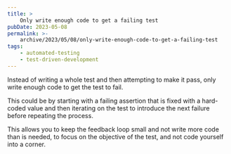 ```yaml
---
title: >
    Only write enough code to get a failing test
pubDate: 2023-05-08
permalink: >-
    archive/2023/05/08/only-write-enough-code-to-get-a-failing-test
tags:
    - automated-testing
    - test-driven-development
---
```


Instead of writing a whole test and then attempting to make it pass, only write enough code to get the test to fail.

This could be by starting with a failing assertion that is fixed with a hard-coded value and then iterating on the test to introduce the next failure before repeating the process.

This allows you to keep the feedback loop small and not write more code than is needed, to focus on the objective of the test, and not code yourself into a corner.
